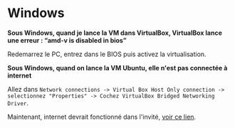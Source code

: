 # Windows

**Sous Windows, quand je lance la VM dans VirtualBox, VirtualBox lance une erreur : “amd-v is disabled in bios”**

Redemarrez le PC, entrez dans le BIOS puis activez la virtualisation.

**Sous Windows, quand on lance la VM Ubuntu, elle n'est pas connectée à internet**

Allez dans ```Network connections -> Virtual Box Host Only connection -> selectionnez "Properties" -> Cochez VirtualBox Bridged Networking Driver```.

Maintenant, internet devrait fonctionné dans l'invité, [voir ce lien](
http://stackoverflow.com/questions/35375/internet-access-in-ubuntu-on-virtualbox).
